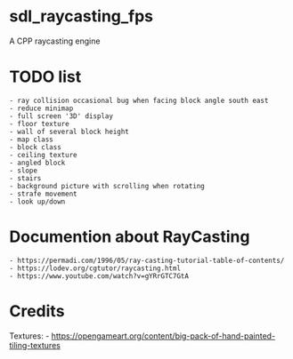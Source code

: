# sdl_raycasting_fps
A CPP raycasting engine

# TODO list
    - ray collision occasional bug when facing block angle south east
    - reduce minimap
    - full screen '3D' display
    - floor texture
    - wall of several block height
    - map class
    - block class
    - ceiling texture
    - angled block
    - slope
    - stairs
    - background picture with scrolling when rotating
    - strafe movement
    - look up/down

# Documention about RayCasting
    - https://permadi.com/1996/05/ray-casting-tutorial-table-of-contents/
    - https://lodev.org/cgtutor/raycasting.html
    - https://www.youtube.com/watch?v=gYRrGTC7GtA


# Credits
Textures:
    - https://opengameart.org/content/big-pack-of-hand-painted-tiling-textures
